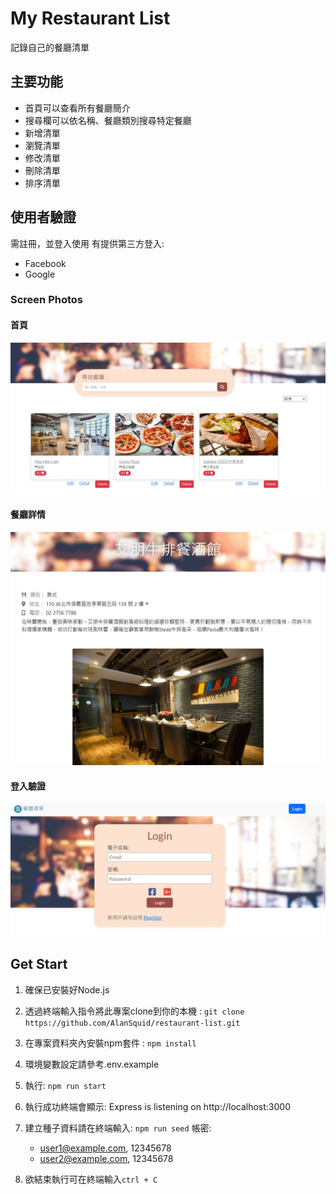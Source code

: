 # My Restaurant List
記錄自己的餐廳清單

## 主要功能
- 首頁可以查看所有餐廳簡介
- 搜尋欄可以依名稱、餐廳類別搜尋特定餐廳
- 新增清單
- 瀏覽清單
- 修改清單
- 刪除清單
- 排序清單

## 使用者驗證
需註冊，並登入使用
有提供第三方登入:
- Facebook
- Google


### Screen Photos
#### 首頁
![index](./public/images/index.jpg)

#### 餐廳詳情
![detail](./public/images/detail.jpg)

#### 登入驗證
![login](./public/images/login.jpg)

## Get Start
1. 確保已安裝好Node.js

2. 透過終端輸入指令將此專案clone到你的本機 : 
   `git clone https://github.com/AlanSquid/restaurant-list.git`

3. 在專案資料夾內安裝npm套件 : 
   `npm install `

4. 環境變數設定請參考.env.example

5. 執行:
  `npm run start`

6. 執行成功終端會顯示: Express is listening on http://localhost:3000 

7. 建立種子資料請在終端輸入: `npm run seed` 
   帳密:
   - user1@example.com, 12345678
   - user2@example.com, 12345678

8. 欲結束執行可在終端輸入`ctrl + C`



  

